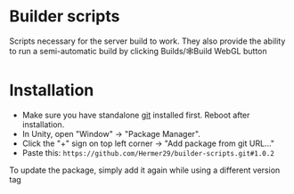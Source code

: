 # Builder scripts

Scripts necessary for the server build to work. They also provide the ability to run a semi-automatic build by clicking Builds/🕸Build WebGL button

# Installation

* Make sure you have standalone [git](https://git-scm.com/downloads) installed first. Reboot after installation.
* In Unity, open "Window" -> "Package Manager".
* Click the "+" sign on top left corner -> "Add package from git URL..."
* Paste this: `https://github.com/Hermer29/builder-scripts.git#1.0.2`

To update the package, simply add it again while using a different version tag

